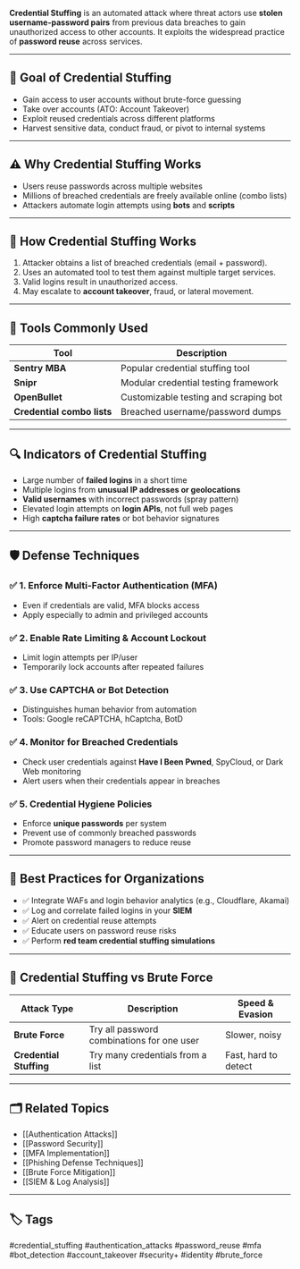 **Credential Stuffing** is an automated attack where threat actors use **stolen username-password pairs** from previous data breaches to gain unauthorized access to other accounts. It exploits the widespread practice of **password reuse** across services.

---

## 🎯 Goal of Credential Stuffing

- Gain access to user accounts without brute-force guessing
- Take over accounts (ATO: Account Takeover)
- Exploit reused credentials across different platforms
- Harvest sensitive data, conduct fraud, or pivot to internal systems

---

## ⚠️ Why Credential Stuffing Works

- Users reuse passwords across multiple websites
- Millions of breached credentials are freely available online (combo lists)
- Attackers automate login attempts using **bots** and **scripts**

---

## 🧰 How Credential Stuffing Works

1. Attacker obtains a list of breached credentials (email + password).
2. Uses an automated tool to test them against multiple target services.
3. Valid logins result in unauthorized access.
4. May escalate to **account takeover**, fraud, or lateral movement.

---

## 🧪 Tools Commonly Used

| Tool            | Description                                |
|------------------|--------------------------------------------|
| **Sentry MBA**   | Popular credential stuffing tool           |
| **Snipr**        | Modular credential testing framework       |
| **OpenBullet**   | Customizable testing and scraping bot      |
| **Credential combo lists** | Breached username/password dumps |

---

## 🔍 Indicators of Credential Stuffing

- Large number of **failed logins** in a short time
- Multiple logins from **unusual IP addresses or geolocations**
- **Valid usernames** with incorrect passwords (spray pattern)
- Elevated login attempts on **login APIs**, not full web pages
- High **captcha failure rates** or bot behavior signatures

---

## 🛡️ Defense Techniques

### ✅ 1. **Enforce Multi-Factor Authentication (MFA)**

- Even if credentials are valid, MFA blocks access
- Apply especially to admin and privileged accounts

### ✅ 2. **Enable Rate Limiting & Account Lockout**

- Limit login attempts per IP/user
- Temporarily lock accounts after repeated failures

### ✅ 3. **Use CAPTCHA or Bot Detection**

- Distinguishes human behavior from automation
- Tools: Google reCAPTCHA, hCaptcha, BotD

### ✅ 4. **Monitor for Breached Credentials**

- Check user credentials against **Have I Been Pwned**, SpyCloud, or Dark Web monitoring
- Alert users when their credentials appear in breaches

### ✅ 5. **Credential Hygiene Policies**

- Enforce **unique passwords** per system
- Prevent use of commonly breached passwords
- Promote password managers to reduce reuse

---

## 🧠 Best Practices for Organizations

- ✅ Integrate WAFs and login behavior analytics (e.g., Cloudflare, Akamai)
- ✅ Log and correlate failed logins in your **SIEM**
- ✅ Alert on credential reuse attempts
- ✅ Educate users on password reuse risks
- ✅ Perform **red team credential stuffing simulations**

---

## 🛑 Credential Stuffing vs Brute Force

| Attack Type        | Description                                      | Speed & Evasion     |
|--------------------|--------------------------------------------------|---------------------|
| **Brute Force**    | Try all password combinations for one user       | Slower, noisy       |
| **Credential Stuffing** | Try many credentials from a list           | Fast, hard to detect|

---

## 🗂 Related Topics

- [[Authentication Attacks]]
- [[Password Security]]
- [[MFA Implementation]]
- [[Phishing Defense Techniques]]
- [[Brute Force Mitigation]]
- [[SIEM & Log Analysis]]

---

## 🏷 Tags

#credential_stuffing #authentication_attacks #password_reuse #mfa #bot_detection #account_takeover #security+ #identity #brute_force
